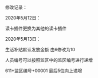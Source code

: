 修改记录：



2020年5月12日：

读卡插件更换为其他的读卡插件



2020年5月13日：

生活补贴默认发放金额 由6修改为10 

人员编号可以按照监区中的监区编号进行递增

611+监区编号+00001 最后5位向上递增


